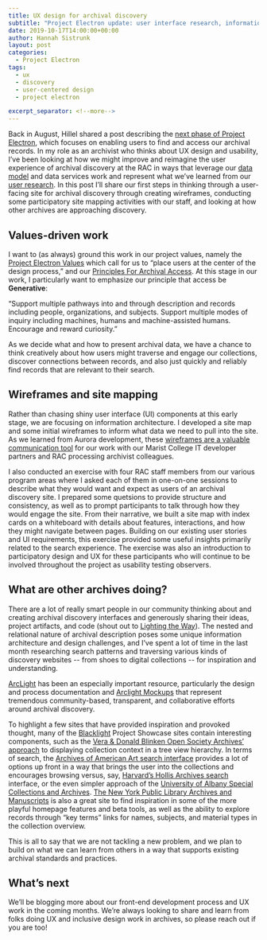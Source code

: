 ```yaml
---
title: UX design for archival discovery
subtitle: "Project Electron update: user interface research, information architecture, and wireframes"
date: 2019-10-17T14:00:00+00:00
author: Hannah Sistrunk
layout: post
categories:
  - Project Electron
tags:
  - ux
  - discovery
  - user-centered design
  - project electron

excerpt_separator: <!--more-->
---
```


Back in August, Hillel shared a post describing the [next phase of Project Electron](https://blog.rockarch.org/setting-sail-the-next-leg-of-project-electron), which focuses on enabling users to find and access our archival records. In my role as an archivist who thinks about UX design and usability, I’ve been looking at how we might improve and reimagine the user experience of archival discovery at the RAC in ways that leverage our [data model](https://github.com/RockefellerArchiveCenter/rac-data-model) and data services work and represent what we’ve learned from our [user research](https://blog.rockarch.org/project-electron-revisiting-personas-user-stories). In this post I’ll share our first steps in thinking through a user-facing site for archival discovery through creating wireframes, conducting some participatory site mapping activities with our staff, and looking at how other archives are approaching discovery.

<!--more-->

## Values-driven work

I want to (as always) ground this work in our project values, namely the [Project Electron Values](https://projectelectron.rockarch.org/project-values/) which call for us to “place users at the center of the design process,” and our [Principles For Archival Access](https://projectelectron.rockarch.org/archival-access-values/). At this stage in our work, I particularly want to emphasize our principle that access be **Generative**:

“Support multiple pathways into and through description and records including people, organizations, and subjects. Support multiple modes of inquiry including machines, humans and machine-assisted humans. Encourage and reward curiosity.”

As we decide what and how to present archival data, we have a chance to think creatively about how users might traverse and engage our collections, discover connections between records, and also just quickly and reliably find records that are relevant to their search.

## Wireframes and site mapping

Rather than chasing shiny user interface (UI) components at this early stage, we are focusing on information architecture. I developed a site map and some initial wireframes to inform what data we need to pull into the site. As we learned from Aurora development, these [wireframes are a valuable communication tool](https://blog.rockarch.org/project-electron-october-update) for our work with our Marist College IT developer partners and RAC processing archivist colleagues.

I also conducted an exercise with four RAC staff members from our various program areas where I asked each of them in one-on-one sessions to describe what they would want and expect as users of an archival discovery site. I prepared some quetsions to provide structure and consistency, as well as to prompt participants to talk through how they would engage the site. From their narrative, we built a site map with index cards on a whiteboard with details about features, interactions, and how they might navigate between pages. Building on our existing user stories and UI requirements, this exercise provided some useful insights primarily related to the search experience. The exercise was also an introduction to participatory design and UX for these participants who will continue to be involved throughout the project as usability testing observers.

## What are other archives doing?

There are a lot of really smart people in our community thinking about and creating archival discovery interfaces and generously sharing their ideas, project artifacts, and code (shout out to [Lighting the Way](https://lightingtheway.stanford.edu/)). The nested and relational nature of archival description poses some unique information architecture and design challenges, and I’ve spent a lot of time in the last month researching search patterns and traversing various kinds of discovery websites -- from shoes to digital collections -- for inspiration and understanding.

[ArcLight](https://wiki.duraspace.org/display/samvera/ArcLight) has been an especially important resource, particularly the design and process documentation and [Arclight Mockups](https://stacks.stanford.edu/file/druid:hd302yz0755/Arclight-Mockups-MVP.pdf) that represent tremendous community-based, transparent, and collaborative efforts around archival discovery.

To highlight a few sites that have provided inspiration and provoked thought, many of the [Blacklight](https://projectblacklight.org/) Project Showcase sites contain interesting components, such as the [Vera & Donald Blinken Open Society Archives’ approach](http://catalog.osaarchivum.org/catalog/O8Bp2WP4#hierarchy) to displaying collection context in a tree view hierarchy. In terms of search, the [Archives of American Art search interface](https://www.aaa.si.edu/search/collections#searchcollections) provides a lot of options up front in a way that brings the user into the collections and encourages browsing versus, say, [Harvard’s Hollis Archives search](https://hollisarchives.lib.harvard.edu/) interface, or the even simpler approach of the [University of Albany Special Collections and Archives](https://library.albany.edu/archive/). [The New York Public Library Archives and Manuscripts](http://archives.nypl.org/) is also a great site to find inspiration in some of the more playful homepage features and beta tools, as well as the ability to explore records through “key terms” links for names, subjects, and material types in the collection overview.

This is all to say that we are not tackling a new problem, and we plan to build on what we can learn from others in a way that supports existing archival standards and practices.

## What’s next

We’ll be blogging more about our front-end development process and UX work in the coming months. We’re always looking to share and learn from folks doing UX and inclusive design work in archives, so please reach out if you are too!

